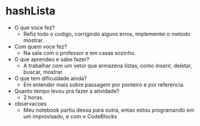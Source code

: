 # hashLista
* O que voce fez?
  * Refiz todo o codigo, corrigindo alguns erros, implementei o metodo mostrar.
* Com quem voce fez?
  * Na sala com o professor e em casas sozinho.
* O que aprendeu e sabe fazer?
  * A trabalhar com um vetor que armazena listas, como inserir, deletar, buscar, mostrar.
* O que tem dificuldade ainda?
  * Em entender mais sobre passagem por ponteiro e por referencia.
* Quanto tempo levou pra fazer a atividade?
  * 2 horas.
* observacoes
  * Meu notebook partiu dessa para outra, entao estou programando em um improvisado, e com o CodeBlocks
